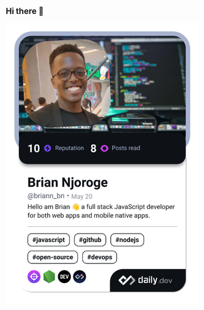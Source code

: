 ## Hi there 👋
<a href="https://app.daily.dev/addyxx-h4ck1?type=wide&r=z1k"><img src="./devcard.png" width="652" alt="briann_bn's Dev Card"/></a>


<!--
**addyxx-h4ck1/addyxx-h4ck1** is a ✨ _special_ ✨ repository because its `README.md` (this file) appears on your GitHub profile.

Here are some ideas to get you started:

- 🔭 I’m currently working on ...
- 🌱 I’m currently learning ...
- 👯 I’m looking to collaborate on ...
- 🤔 I’m looking for help with ...
- 💬 Ask me about ...
- 📫 How to reach me: ...
- 😄 Pronouns: ...
- ⚡ Fun fact: ...
-->
